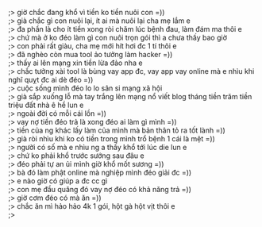 ;> giờ chắc đang khổ vì tiền ko tiền nuôi con =))<br>
;> già chắc gì con nuôi lại, ít ai mà nuôi lại cha mẹ lắm e<br>
;> đa phần là cho ít tiền xong ròi chăm lúc bệnh đau, làm đám ma thôi e<br>
;> chứ mà ở ko đéo làm gì con nuôi trọn gói thì a chưa thấy bao giờ<br>
;> con phải rất giàu, cha mẹ mới hít hơi đc 1 tí thôi e<br>
;> đã nghèo còn mua tool ảo tưởng làm hacker =))<br>
;> thấy ai lên mạng xin tiền lừa đảo nha e<br>
;> chắc tưởng xài tool là bùng vay app đc, vay app vay online mà e nhìu khi nghĩ quỵt đc ai dè đéo =))<br>
;> cuộc sống mình đéo lo lo sân si mạng xã hội<br>
;> già sắp xuống lỗ mà tay trắng lên mạng nổ viết blog tháng tiền trăm tiền triệu đất nhà ê hề lun e<br>
;> ngoài đời có mỗi cái lồn =))<br>
;> vay nợ tiền đéo trả là xong đéo ai làm gì mình =))<br>
;> tiền của ng khác lấy làm của mình mà bản thân tỏ ra tốt lành =))<br>
;> già ròi nhìu khi ko có tiền trong mình trổ bệnh 1 cái là mệt =))<br>
;> người có số mà e nhìu ng a thấy khổ tới lúc die lun e<br>
;> chứ ko phải khổ trước sướng sau đâu e<br>
;> đéo phải tự an ủi mình giờ khổ mốt sương =))<br>
;> bà đó làm phật online mà nghiệp mình đéo giải đc =))<br>
;> e nào giờ có giúp a đc cc gì<br>
;> con mẹ đầu quăng đó vay nợ đéo có khả năng trả =))<br>
;> giờ cơm đéo có mà ăn =))<br>
;> chắc ăn mì hảo hảo 4k 1 gói, hột gà hột vịt thôi e<br>
;> 
